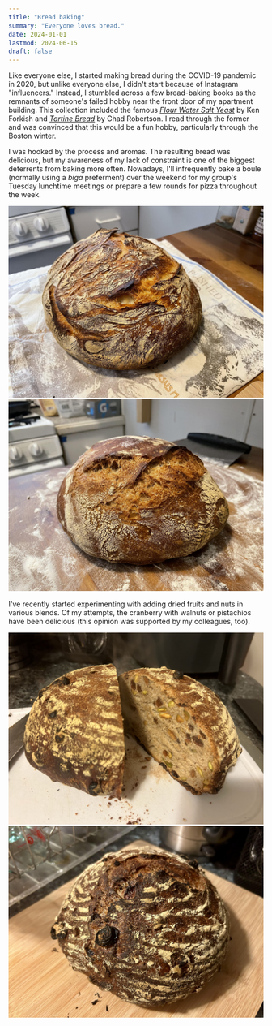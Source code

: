 ```yaml
---
title: "Bread baking"
summary: "Everyone loves bread."
date: 2024-01-01
lastmod: 2024-06-15
draft: false
---
```


Like everyone else, I started making bread during the COVID-19 pandemic in 2020, but unlike everyone else, I didn't start because of Instagram "influencers."
Instead, I stumbled across a few bread-baking books as the remnants of someone's failed hobby near the front door of my apartment building.
This collection included the famous [*Flour Water Salt Yeast*](https://www.amazon.com/Flour-Water-Salt-Yeast-Fundamentals/dp/160774273X) by Ken Forkish and [*Tartine Bread*](https://a.co/d/0l1pqTt) by Chad Robertson.
I read through the former and was convinced that this would be a fun hobby, particularly through the Boston winter.

I was hooked by the process and aromas.
The resulting bread was delicious, but my awareness of my lack of constraint is one of the biggest deterrents from baking more often.
Nowadays, I'll infrequently bake a boule (normally using a *biga* preferment) over the weekend for my group's Tuesday lunchtime meetings or prepare a few rounds for pizza throughout the week.

![Standard *biga* boule.](assets/IMG_3161-min.jpeg)
![Standard *biga* boule.](assets/IMG_4992-min.jpeg)

I've recently started experimenting with adding dried fruits and nuts in various blends.
Of my attempts, the cranberry with walnuts or pistachios have been delicious (this opinion was supported by my colleagues, too).

![Cranberry and pistachio.](assets/IMG_7281-min.jpeg)
![Cranberry and walnut.](assets/IMG_7334-min.jpeg)
